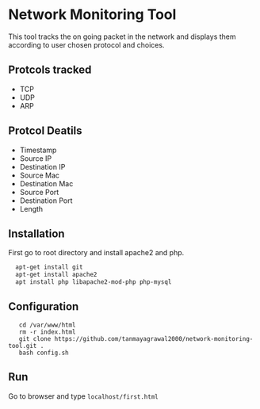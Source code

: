 
# Network Monitoring  Tool
This tool tracks the on going packet in the network and displays them according to user chosen protocol and choices.




## Protcols tracked

- TCP
- UDP
- ARP

## Protcol Deatils

- Timestamp
- Source IP
- Destination IP
- Source Mac
- Destination Mac
- Source Port
- Destination Port
- Length



## Installation

First go to root directory and install apache2 and php.

```bash
  apt-get install git
  apt-get install apache2
  apt install php libapache2-mod-php php-mysql
```

    
## Configuration
```
   cd /var/www/html
   rm -r index.html
   git clone https://github.com/tanmayagrawal2000/network-monitoring-tool.git .
   bash config.sh
```


## Run

Go to browser and type `localhost/first.html`
